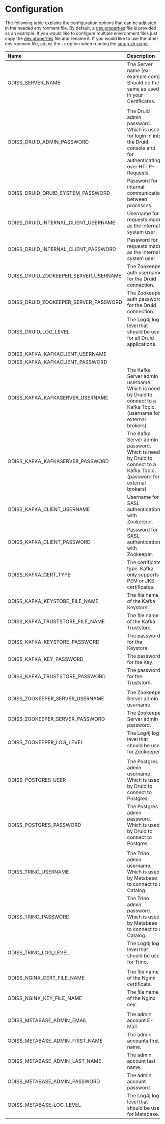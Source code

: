 # Configuration

The following table explains the configuration options that can be adjusted in the needed environment file.
By default, a [dev.properties](../env/dev.properties) file is provided as an example. If you would like to
configure multiple environment files just copy the [dev.properties](../env/dev.properties) file and rename it.
If you would like to use the other environment file, adjust the `-e` option when running the [setup.sh script](./INSTALLATION.md). 

| Name                                  | Description                                                                                                           |
|:--------------------------------------|:----------------------------------------------------------------------------------------------------------------------|
| ODISS_SERVER_NAME                     | The Server name (ex: example.com). Should be the same as used in your Certificates.                                   |
|                                       |                                                                                                                       |
| ODISS_DRUID_ADMIN_PASSWORD            | The Druid admin password. Which is used for login in into the Druid console and for authenticating over HTTP-Requests |
| ODISS_DRUID_DRUID_SYSTEM_PASSWORD     | Password for internal communication between processes.                                                                |
| ODISS_DRUID_INTERNAL_CLIENT_USERNAME  | Username for requests made as the internal system user.                                                               |
| ODISS_DRUID_INTERNAL_CLIENT_PASSWORD  | Password for requests made as the internal system user.                                                               |
| ODISS_DRUID_ZOOKEEPER_SERVER_USERNAME | The Zookeeper auth username for the Druid connection.                                                                 |
| ODISS_DRUID_ZOOKEEPER_SERVER_PASSWORD | The Zookeeper auth password for the Druid connection.                                                                 |
| ODISS_DRUID_LOG_LEVEL                 | The Log4j log level that should be used for all Druid applications.                                                   |
|                                       |                                                                                                                       |
| ODISS_KAFKA_KAFKACLIENT_USERNAME      |                                                                                                                       |
| ODISS_KAFKA_KAFKACLIENT_PASSWORD      |                                                                                                                       |
| ODISS_KAFKA_KAFKASERVER_USERNAME      | The Kafka Server admin username. Which is need by Druid to connect to a Kafka Topic. (username for external brokers)  |
| ODISS_KAFKA_KAFKASERVER_PASSWORD      | The Kafka Server admin password. Which is need by Druid to connect to a Kafka Topic. (password for external brokers)  |
| ODISS_KAFKA_CLIENT_USERNAME           | Username for SASL authentication with Zookeeper.                                                                      |
| ODISS_KAFKA_CLIENT_PASSWORD           | Password for SASL authentication with Zookeeper.                                                                      |
| ODISS_KAFKA_CERT_TYPE                 | The certificate type. Kafka only supports PEM or JKS certificates.                                                    |
| ODISS_KAFKA_KEYSTORE_FILE_NAME        | The file name of the Kafka Keystore.                                                                                  |
| ODISS_KAFKA_TRUSTSTORE_FILE_NAME      | The file name of the Kafka Truststore.                                                                                |
| ODISS_KAFKA_KEYSTORE_PASSWORD         | The password for the Keystore.                                                                                        |
| ODISS_KAFKA_KEY_PASSWORD              | The password for the Key.                                                                                             |
| ODISS_KAFKA_TRUSTSTORE_PASSWORD       | The password for the Truststore.                                                                                      |
|                                       |                                                                                                                       |
| ODISS_ZOOKEEPER_SERVER_USERNAME       | The Zookeeper Server admin username.                                                                                  |
| ODISS_ZOOKEEPER_SERVER_PASSWORD       | The Zookeeper Server admin password.                                                                                  |
| ODISS_ZOOKEEPER_LOG_LEVEL             | The Log4j log level that should be used for Zookeeper.                                                                |
|                                       |                                                                                                                       |
| ODISS_POSTGRES_USER                   | The Postgres admin username. Which is used by Druid to connect to Postgres.                                           |
| ODISS_POSTGRES_PASSWORD               | The Postgres admin password. Which is used by Druid to connect to Postgres.                                           |
|                                       |                                                                                                                       |
| ODISS_TRINO_USERNAME                  | The Trino admin username. Which is used by Metabase to connect to a Catalog.                                          |
| ODISS_TRINO_PASSWORD                  | The Trino admin password. Which is used by Metabase to connect to a Catalog.                                          |
| ODISS_TRINO_LOG_LEVEL                 | The Log4j log level that should be used for Trino.                                                                    |
|                                       |                                                                                                                       |
| ODISS_NGINX_CERT_FILE_NAME            | The file name of the Nginx certificate.                                                                               |
| ODISS_NGINX_KEY_FILE_NAME             | The file name of the Nginx cey.                                                                                       |
| <a name="metabase_config"></a>        |                                                                                                                       |
| ODISS_METABASE_ADMIN_EMAIL            | The admin account E-Mail.                                                                                             |
| ODISS_METABASE_ADMIN_FIRST_NAME       | The admin accounts first name.                                                                                        |
| ODISS_METABASE_ADMIN_LAST_NAME        | The admin account last name.                                                                                          |
| ODISS_METABASE_ADMIN_PASSWORD         | The admin account password.                                                                                           |
| ODISS_METABASE_LOG_LEVEL              | The Log4j log level that should be used for Metabase.                                                                 |
